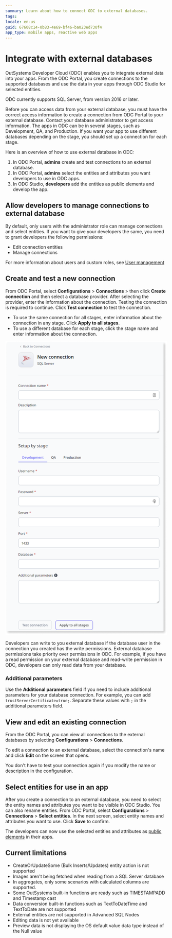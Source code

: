 ```yaml
---
summary: Learn about how to connect ODC to external databases.
tags:
locale: en-us
guid: 67608c14-0b83-4e69-bf46-ba023ed730f4
app_type: mobile apps, reactive web apps
---
```


# Integrate with external databases 

OutSystems Developer Cloud (ODC) enables you to integrate external data into your apps. From the ODC Portal, you create connections to the supported databases and use the data in your apps through ODC Studio for selected entities.

<div class="info" markdown="1">

ODC currently supports SQL Server, from version 2016 or later.

</div>

Before you can access data from your external database, you must have the correct access information to create a connection from ODC Portal to your external database. Contact your database administrator to get access information. The apps in ODC can be in several stages, such as Development, QA, and Production. If you want your app to use different databases depending on the stage, you should set up a connection for each stage.

Here is an overview of how to use external database in ODC:

1. In ODC Portal, **admins** create and test connections to an external database.
2. In ODC Portal, **admins** select the entities and attributes you want developers to use in ODC apps.
3. In ODC Studio, **developers** add the entities as public elements and develop the app.

## Allow developers to manage connections to external database

By default, only users with the administrator role can manage connections and select entities. If you want to give your developers the same, you need to grant developers the following permissions:

* Edit connection entities
* Manage connections

For more information about users and custom roles, see [User management](../../user-management/intro.md)

## Create and test a new connection

From ODC Portal, select **Configurations** > **Connections** > then click **Create connection** and then select a database provider. After selecting the provider, enter the information about the connection. Testing the connection is required to continue. Click **Test connection** to test the connection. 

* To use the same connection for all stages, enter information about the connection in any stage. Click **Apply to all stages**.
* To use a different database for each stage, click the stage name and enter information about the connection.

![New external database connection](images/new-external-connection-odcs.png)

<div class="info" markdown="1">

Developers can write to you external database if the database user in the connection you created has the write permissions. External database permissions take priority over permissions in ODC. For example, if you have a read permission on your external database and read-write permission in ODC, developers can only read data from your database.

</div>

### Additional parameters

Use the **Additional parameters** field if you need to include additional parameters for your database connection. For example, you can add `trustServerCertificate=true;`. Separate these values with `;` in the additional parameters field.

## View and edit an existing connection

From the ODC Portal, you can view all connections to the external databases by selecting **Configurations** > **Connections**. 

To edit a connection to an external database, select the connection's name and click **Edit** on the screen that opens.

<div class="info" markdown="1">

You don't have to test your connection again if you modify the name or description in the configuration.

</div>

## Select entities for use in an app

After you create a connection to an external database, you need to select the entity names and attributes you want to be visible in ODC Studio. You can also rename entities. From ODC Portal, select **Configurations** > **Connections** > **Select entities**. In the next screen, select entity names and attributes you want to use. Click **Save** to confirm.

The developers can now use the selected entities and attributes as [public elements](../../building-apps/use-public-elements.md) in their apps.   


## Current limitations

* CreateOrUpdateSome (Bulk Inserts/Updates) entity action is not supported
* Images aren't being fetched when reading from a SQL Server database
* In aggregates, only some scenarios with calculated columns are supported.
* Some OutSystems built-in functions are ready such as TIMESTAMPADD and Timestamp cast
* Data conversion built-in functions such as TextToDateTime and TextToDate are not supported
* External entities are not supported in Advanced SQL Nodes
* Editing data is not yet available
* Preview data is not displaying the OS default value data type instead of the Null value